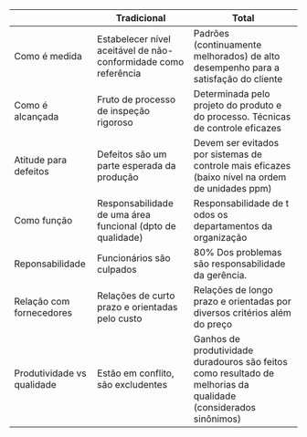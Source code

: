 
|                            | Tradicional                                                     | Total                                                                                                           |
| -------------------------- | --------------------------------------------------------------- | --------------------------------------------------------------------------------------------------------------- |
| Como é medida              | Estabelecer nível aceitável de não-conformidade como referência | Padrões (continuamente melhorados) de alto desempenho para a satisfação do cliente                              |
| Como é alcançada           | Fruto de processo de inspeção rigoroso                          | Determinada pelo projeto do produto e do processo. Técnicas de controle eficazes                                |
| Atitude para defeitos      | Defeitos são um parte esperada da produção                      | Devem ser evitados por sistemas de controle mais eficazes (baixo nível na ordem de unidades ppm)                |
| Como função                | Responsabilidade de uma área funcional (dpto de qualidade)      | Responsabilidade de t odos os departamentos da organização                                                      |
| Reponsabilidade            | Funcionários são culpados                                       | 80% Dos problemas são responsabilidade da gerência.                                                             |
| Relação com fornecedores   | Relações de curto prazo e orientadas pelo custo                 | Relações de longo prazo e orientadas por diversos critérios além do preço                                       |
| Produtividade vs qualidade | Estão em conflito, são excludentes                              | Ganhos de produtividade duradouros são feitos como resultado de melhorias da qualidade (considerados sinônimos) |
